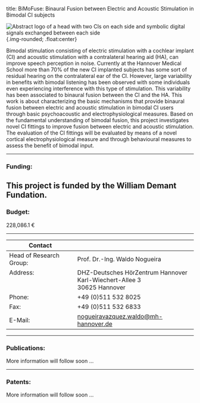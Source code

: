 
title: BiMoFuse: Binaural Fusion between Electric and Acoustic Stimulation in Bimodal CI subjects

![Abstract logo of a head with two CIs on each side and symbolic digital signals exchanged between each side](bimofuse_logo.png){.img-rounded; .float:center}

Bimodal stimulation consisting of electric stimulation with a cochlear implant (CI) and acoustic stimulation with a contralateral hearing aid (HA), can improve speech perception in noise.  Currently at the Hannover Medical School more than 70% of the new CI implanted subjects has some sort of residual hearing on the contralateral ear of the CI. However, large variability in benefits with bimodal listening has been observed with some individuals even experiencing interference with this type of stimulation. This variability has been associated to binaural fusion between the CI and the HA. This work is about characterizing the basic mechanisms that provide binaural fusion between electric and acoustic stimulation in bimodal CI users through basic psychoacoustic and electrophysiological measures. Based on the fundamental understanding of bimodal fusion, this project investigates novel CI fittings to improve fusion between electric and acoustic stimulation. The evaluation of the CI fittings will be evaluated by means of a novel cortical electrophysiological measure and through behavioural measures to assess the benefit of bimodal input. 

---

### Funding:
This project is funded by the William Demant Fundation.
---

### Budget:
228,086.1  €

---

| Contact                 |                            |
| ------------------------|--------------------------- |
| Head of Research Group:<br>  |Prof. Dr.-Ing. Waldo Nogueira|
| Address: <br><br><br>   | DHZ-Deutsches HörZentrum Hannover<br> Karl-Wiechert-Allee 3 <br> 30625 Hannover |
| Phone:                  | +49 (0)511 532 8025 |
| Fax:                    | +49 (0)511 532 6833 |
| E-Mail:                 |<nogueiravazquez.waldo@mh-hannover.de>|

---
    
### Publications:

More information will follow soon ...
 
---

### Patents: 
More information will follow soon ...

    
    
